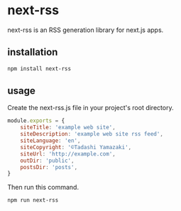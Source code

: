 # next-rss

next-rss is an RSS generation library for next.js apps.

## installation

```sh
npm install next-rss
```

## usage
Create the next-rss.js file in your project's root directory.
```js
module.exports = {
    siteTitle: 'example web site',
    siteDescription: 'example web site rss feed',
    siteLanguage: 'en',
    siteCopyright: '©Tadashi Yamazaki',
    siteUrl: 'http://example.com',
    outDir: 'public',
    postsDir: 'posts',
}
```
Then run this command.
```sh
npm run next-rss
```